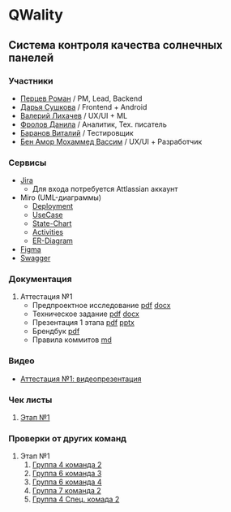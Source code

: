 # QWality
## Система контроля качества солнечных панелей
### Участники
* [Перцев Роман](https://github.com/I-want-pizza) / PM, Lead, Backend
* [Дарья Сушкова](https://github.com/cutymurphy) / Frontend + Android
* [Валерий Лихачев](https://github.com/Grotri) / UX/UI + ML
* [Фролов Данила](https://github.com/Surrealname) / Аналитик, Тех. писатель
* [Баранов Виталий](https://github.com/vitbar536) / Тестировщик
* [Бен Амор Мохаммед Вассим](https://github.com/benamor-wassim) / UX/UI + Разработчик

### Сервисы
* [Jira](https://id.atlassian.com/invite/p/jira-software?id=ivAk_OnWSviaSwpm8moOfA)
  * Для входа потребуется Attlassian аккаунт 
* Miro (UML-диаграммы)
  * [Deployment](https://miro.com/app/board/uXjVINFN8eA=/)
  * [UseCase](https://miro.com/app/board/uXjVINwFyKk=/)
  * [State-Chart](https://miro.com/app/board/uXjVINEeoYM=/)
  * [Activities](https://miro.com/app/board/uXjVIQ1i_vo=/)
  * [ER-Diagram](https://miro.com/app/board/uXjVIWjbSTE=/) 
* [Figma](https://www.figma.com/design/y1YPCVKHzNZhb566GfpTL1/qWality-UI%2FUX-Full-set?node-id=0-1&t=BZMV0dztPqF7jzd2-1)
* [Swagger](https://petstore.swagger.io/?url=https://raw.githubusercontent.com/I-want-pizza/QWality/refs/heads/main/docs/api/openapi.yaml)

### Документация
1. Аттестация №1
   * Предпроектное исследование [pdf](https://github.com/I-want-pizza/QWality/blob/69026fc8c1f3b4346c311a59eac22d9166535cd5/docs/%D0%9F%D1%80%D0%B5%D0%B4%D0%BF%D1%80%D0%BE%D0%B5%D0%BA%D1%82%D0%BD%D0%BE%D0%B5%20%D0%B8%D1%81%D1%81%D0%BB%D0%B5%D0%B4%D0%BE%D0%B2%D0%B0%D0%BD%D0%B8%D0%B5.pdf) [docx](https://github.com/I-want-pizza/QWality/blob/69026fc8c1f3b4346c311a59eac22d9166535cd5/docs/%D0%9F%D1%80%D0%B5%D0%B4%D0%BF%D1%80%D0%BE%D0%B5%D0%BA%D1%82%D0%BD%D0%BE%D0%B5%20%D0%B8%D1%81%D1%81%D0%BB%D0%B5%D0%B4%D0%BE%D0%B2%D0%B0%D0%BD%D0%B8%D0%B5.docx)
   * Техническое задание [pdf](https://github.com/I-want-pizza/QWality/blob/69026fc8c1f3b4346c311a59eac22d9166535cd5/docs/%D0%A2%D0%B5%D1%85%D0%BD%D0%B8%D1%87%D0%B5%D1%81%D0%BA%D0%BE%D0%B5%20%D0%B7%D0%B0%D0%B4%D0%B0%D0%BD%D0%B8%D0%B5.pdf) [docx](https://github.com/I-want-pizza/QWality/blob/69026fc8c1f3b4346c311a59eac22d9166535cd5/docs/%D0%A2%D0%B5%D1%85%D0%BD%D0%B8%D1%87%D0%B5%D1%81%D0%BA%D0%BE%D0%B5%20%D0%B7%D0%B0%D0%B4%D0%B0%D0%BD%D0%B8%D0%B5.docx)
   * Презентация 1 этапа [pdf](https://github.com/I-want-pizza/QWality/blob/d6bc2448f6cf04a8195fa6485fbbe7ad2122afff/docs/pptx/1_att_presentation.pdf) [pptx](https://github.com/I-want-pizza/QWality/blob/d6bc2448f6cf04a8195fa6485fbbe7ad2122afff/docs/pptx/1_att_presentation.pptx)
   * Брендбук [pdf](https://github.com/I-want-pizza/QWality/blob/627db6d5be1fd345d40b93b71e92f04592e38536/docs/%D0%91%D1%80%D0%B5%D0%BD%D0%B4%D0%B1%D1%83%D0%BA.pdf)
   * Правила коммитов [md](https://github.com/I-want-pizza/QWality/blob/64abc93704140a2072a63c06e43befc4695cb982/docs/git/rules.md)

### Видео
* [Аттестация №1: видеопрезентация](https://drive.google.com/file/d/1nNROvPLneUcozsotntAM1RbKcGwrNE4F/view?usp=sharing)

### Чек листы
1. [Этап №1](https://github.com/I-want-pizza/QWality/blob/db488a1e794473a015df8cb8fc7b1416ed381151/docs/teams_score/%D0%A7%D0%B5%D0%BA%D0%BB%D0%B8%D1%81%D1%82_1_%D1%8D%D1%82%D0%B0%D0%BF.pdf)

### Проверки от других команд
1. Этап №1
   1. [Группа 4 команда 2](https://github.com/PublicTransport2025/Docs/blob/fbb74c83b6bf19c2cb6bf589e1f57e42ac8b27f7/%D0%9A%D1%80%D0%BE%D1%81%D1%81-%D0%BF%D1%80%D0%BE%D0%B2%D0%B5%D1%80%D0%BA%D0%B8.pdf)
   2. [Группа 6 команда 3](https://github.com/VisualMusic-VSU/visualmusic/blob/a6c438b225510fb7d536fbe62bfc43634c211a95/docs/check/check.pdf)
   3. [Группа 6 команда 4](https://github.com/Mixing-Visionary/Docs/tree/docs-deploy)
   4. [Группа 7 команда 2](https://github.com/ReflectAppTP)
   5. [Группа 4 Спец. комада 2](https://github.com/anya-ananasss/Defense-Discover/blob/e4148093c9d5a3fa4783a530bdceec1cf8eeb704/Documentation/%D0%A7%D0%B5%D0%BA%D0%BB%D0%B8%D1%81%D1%82%20(%D0%A1%D0%9A%2C%202%20%D0%B3%D1%80%D1%83%D0%BF%D0%BF%D0%B0).pdf)
